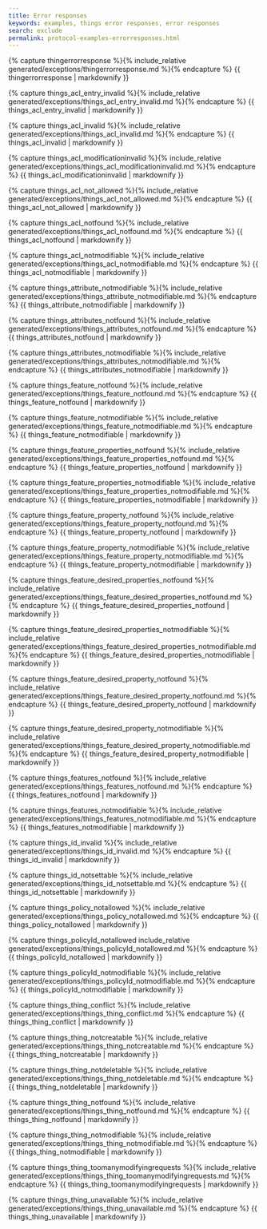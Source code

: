 ```yaml
---
title: Error responses
keywords: examples, things error responses, error responses
search: exclude
permalink: protocol-examples-errorresponses.html
---
```


{% capture thingerrorresponse %}{% include_relative generated/exceptions/thingerrorresponse.md %}{% endcapture %}
{{ thingerrorresponse | markdownify }}

{% capture things_acl_entry_invalid %}{% include_relative generated/exceptions/things_acl_entry_invalid.md %}{% endcapture %}
{{ things_acl_entry_invalid | markdownify }}

{% capture things_acl_invalid %}{% include_relative generated/exceptions/things_acl_invalid.md %}{% endcapture %}
{{ things_acl_invalid | markdownify }}

{% capture things_acl_modificationinvalid %}{% include_relative generated/exceptions/things_acl_modificationinvalid.md %}{% endcapture %}
{{ things_acl_modificationinvalid | markdownify }}

{% capture things_acl_not_allowed %}{% include_relative generated/exceptions/things_acl_not_allowed.md %}{% endcapture %}
{{ things_acl_not_allowed | markdownify }}

{% capture things_acl_notfound %}{% include_relative generated/exceptions/things_acl_notfound.md %}{% endcapture %}
{{ things_acl_notfound | markdownify }}

{% capture things_acl_notmodifiable %}{% include_relative generated/exceptions/things_acl_notmodifiable.md %}{% endcapture %}
{{ things_acl_notmodifiable | markdownify }}

{% capture things_attribute_notmodifiable %}{% include_relative generated/exceptions/things_attribute_notmodifiable.md %}{% endcapture %}
{{ things_attribute_notmodifiable | markdownify }}

{% capture things_attributes_notfound %}{% include_relative generated/exceptions/things_attributes_notfound.md %}{% endcapture %}
{{ things_attributes_notfound | markdownify }}

{% capture things_attributes_notmodifiable %}{% include_relative generated/exceptions/things_attributes_notmodifiable.md %}{% endcapture %}
{{ things_attributes_notmodifiable | markdownify }}

{% capture things_feature_notfound %}{% include_relative generated/exceptions/things_feature_notfound.md %}{% endcapture %}
{{ things_feature_notfound | markdownify }}

{% capture things_feature_notmodifiable %}{% include_relative generated/exceptions/things_feature_notmodifiable.md %}{% endcapture %}
{{ things_feature_notmodifiable | markdownify }}

{% capture things_feature_properties_notfound %}{% include_relative generated/exceptions/things_feature_properties_notfound.md %}{% endcapture %}
{{ things_feature_properties_notfound | markdownify }}

{% capture things_feature_properties_notmodifiable %}{% include_relative generated/exceptions/things_feature_properties_notmodifiable.md %}{% endcapture %}
{{ things_feature_properties_notmodifiable | markdownify }}

{% capture things_feature_property_notfound %}{% include_relative generated/exceptions/things_feature_property_notfound.md %}{% endcapture %}
{{ things_feature_property_notfound | markdownify }}

{% capture things_feature_property_notmodifiable %}{% include_relative generated/exceptions/things_feature_property_notmodifiable.md %}{% endcapture %}
{{ things_feature_property_notmodifiable | markdownify }}

{% capture things_feature_desired_properties_notfound %}{% include_relative generated/exceptions/things_feature_desired_properties_notfound.md %}{% endcapture %}
{{ things_feature_desired_properties_notfound | markdownify }}

{% capture things_feature_desired_properties_notmodifiable %}{% include_relative generated/exceptions/things_feature_desired_properties_notmodifiable.md %}{% endcapture %}
{{ things_feature_desired_properties_notmodifiable | markdownify }}

{% capture things_feature_desired_property_notfound %}{% include_relative generated/exceptions/things_feature_desired_property_notfound.md %}{% endcapture %}
{{ things_feature_desired_property_notfound | markdownify }}

{% capture things_feature_desired_property_notmodifiable %}{% include_relative generated/exceptions/things_feature_desired_property_notmodifiable.md %}{% endcapture %}
{{ things_feature_desired_property_notmodifiable | markdownify }}

{% capture things_features_notfound %}{% include_relative generated/exceptions/things_features_notfound.md %}{% endcapture %}
{{ things_features_notfound | markdownify }}

{% capture things_features_notmodifiable %}{% include_relative generated/exceptions/things_features_notmodifiable.md %}{% endcapture %}
{{ things_features_notmodifiable | markdownify }}

{% capture things_id_invalid %}{% include_relative generated/exceptions/things_id_invalid.md %}{% endcapture %}
{{ things_id_invalid | markdownify }}

{% capture things_id_notsettable %}{% include_relative generated/exceptions/things_id_notsettable.md %}{% endcapture %}
{{ things_id_notsettable | markdownify }}

{% capture things_policy_notallowed %}{% include_relative generated/exceptions/things_policy_notallowed.md %}{% endcapture %}
{{ things_policy_notallowed | markdownify }}

{% capture things_policyId_notallowed include_relative generated/exceptions/things_policyId_notallowed.md %}{% endcapture %}
{{ things_policyId_notallowed | markdownify }}

{% capture things_policyId_notmodifiable %}{% include_relative generated/exceptions/things_policyId_notmodifiable.md %}{% endcapture %}
{{ things_policyId_notmodifiable | markdownify }}

{% capture things_thing_conflict %}{% include_relative generated/exceptions/things_thing_conflict.md %}{% endcapture %}
{{ things_thing_conflict | markdownify }}

{% capture things_thing_notcreatable %}{% include_relative generated/exceptions/things_thing_notcreatable.md %}{% endcapture %}
{{ things_thing_notcreatable | markdownify }}

{% capture things_thing_notdeletable %}{% include_relative generated/exceptions/things_thing_notdeletable.md %}{% endcapture %}
{{ things_thing_notdeletable | markdownify }}

{% capture things_thing_notfound %}{% include_relative generated/exceptions/things_thing_notfound.md %}{% endcapture %}
{{ things_thing_notfound | markdownify }}

{% capture things_thing_notmodifiable %}{% include_relative generated/exceptions/things_thing_notmodifiable.md %}{% endcapture %}
{{ things_thing_notmodifiable | markdownify }}

{% capture things_thing_toomanymodifyingrequests %}{% include_relative generated/exceptions/things_thing_toomanymodifyingrequests.md %}{% endcapture %}
{{ things_thing_toomanymodifyingrequests | markdownify }}

{% capture things_thing_unavailable %}{% include_relative generated/exceptions/things_thing_unavailable.md %}{% endcapture %}
{{ things_thing_unavailable | markdownify }}
